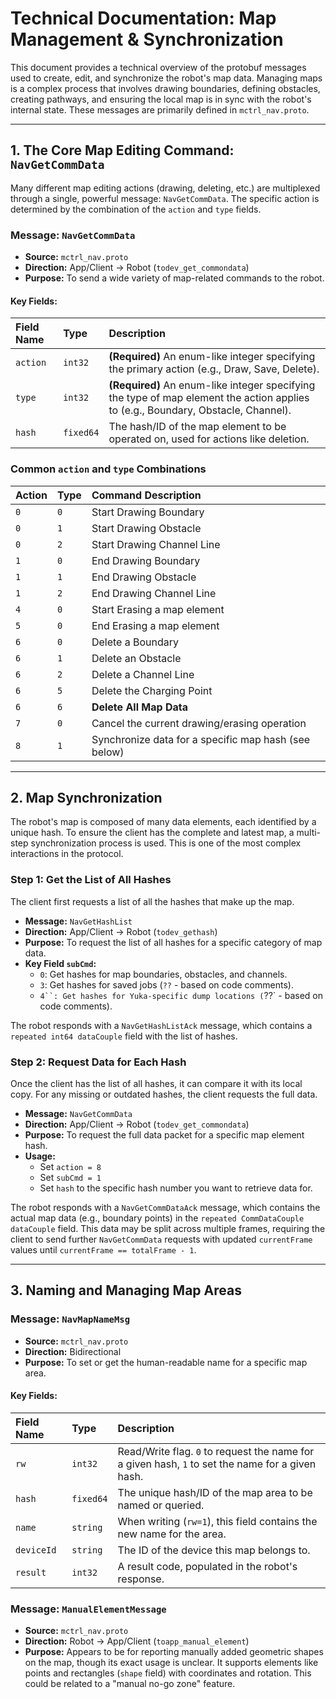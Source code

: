 # Technical Documentation: Map Management & Synchronization

This document provides a technical overview of the protobuf messages used to create, edit, and synchronize the robot's map data. Managing maps is a complex process that involves drawing boundaries, defining obstacles, creating pathways, and ensuring the local map is in sync with the robot's internal state. These messages are primarily defined in `mctrl_nav.proto`.

---

## 1. The Core Map Editing Command: `NavGetCommData`

Many different map editing actions (drawing, deleting, etc.) are multiplexed through a single, powerful message: `NavGetCommData`. The specific action is determined by the combination of the `action` and `type` fields.

### Message: `NavGetCommData`

-   **Source:** `mctrl_nav.proto`
-   **Direction:** App/Client -> Robot (`todev_get_commondata`)
-   **Purpose:** To send a wide variety of map-related commands to the robot.

#### Key Fields:

| Field Name | Type    | Description                                                                                              |
| :--------- | :------ | :------------------------------------------------------------------------------------------------------- |
| `action`   | `int32` | **(Required)** An enum-like integer specifying the primary action (e.g., Draw, Save, Delete).            |
| `type`     | `int32` | **(Required)** An enum-like integer specifying the type of map element the action applies to (e.g., Boundary, Obstacle, Channel). |
| `hash`     | `fixed64` | The hash/ID of the map element to be operated on, used for actions like deletion.                        |

### Common `action` and `type` Combinations

| Action | Type | Command Description                             |
| :----- | :--- | :---------------------------------------------- |
| `0`    | `0`  | Start Drawing Boundary                          |
| `0`    | `1`  | Start Drawing Obstacle                          |
| `0`    | `2`  | Start Drawing Channel Line                      |
| `1`    | `0`  | End Drawing Boundary                            |
| `1`    | `1`  | End Drawing Obstacle                            |
| `1`    | `2`  | End Drawing Channel Line                        |
| `4`    | `0`  | Start Erasing a map element                     |
| `5`    | `0`  | End Erasing a map element                       |
| `6`    | `0`  | Delete a Boundary                               |
| `6`    | `1`  | Delete an Obstacle                              |
| `6`    | `2`  | Delete a Channel Line                           |
| `6`    | `5`  | Delete the Charging Point                       |
| `6`    | `6`  | **Delete All Map Data**                         |
| `7`    | `0`  | Cancel the current drawing/erasing operation    |
| `8`    | `1`  | Synchronize data for a specific map hash (see below) |

---

## 2. Map Synchronization

The robot's map is composed of many data elements, each identified by a unique hash. To ensure the client has the complete and latest map, a multi-step synchronization process is used. This is one of the most complex interactions in the protocol.

### Step 1: Get the List of All Hashes

The client first requests a list of all the hashes that make up the map.

-   **Message:** `NavGetHashList`
-   **Direction:** App/Client -> Robot (`todev_gethash`)
-   **Purpose:** To request the list of all hashes for a specific category of map data.
-   **Key Field `subCmd`:**
    -   `0`: Get hashes for map boundaries, obstacles, and channels.
    -   `3`: Get hashes for saved jobs (`??` - based on code comments).
    -   `4``: Get hashes for Yuka-specific dump locations (`??` - based on code comments).

The robot responds with a `NavGetHashListAck` message, which contains a `repeated int64 dataCouple` field with the list of hashes.

### Step 2: Request Data for Each Hash

Once the client has the list of all hashes, it can compare it with its local copy. For any missing or outdated hashes, the client requests the full data.

-   **Message:** `NavGetCommData`
-   **Direction:** App/Client -> Robot (`todev_get_commondata`)
-   **Purpose:** To request the full data packet for a specific map element hash.
-   **Usage:**
    -   Set `action = 8`
    -   Set `subCmd = 1`
    -   Set `hash` to the specific hash number you want to retrieve data for.

The robot responds with a `NavGetCommDataAck` message, which contains the actual map data (e.g., boundary points) in the `repeated CommDataCouple dataCouple` field. This data may be split across multiple frames, requiring the client to send further `NavGetCommData` requests with updated `currentFrame` values until `currentFrame == totalFrame - 1`.

---

## 3. Naming and Managing Map Areas

### Message: `NavMapNameMsg`

-   **Source:** `mctrl_nav.proto`
-   **Direction:** Bidirectional
-   **Purpose:** To set or get the human-readable name for a specific map area.

#### Key Fields:

| Field Name | Type     | Description                                                                                                   |
| :--------- | :------- | :------------------------------------------------------------------------------------------------------------ |
| `rw`       | `int32`  | Read/Write flag. `0` to request the name for a given hash, `1` to set the name for a given hash.                |
| `hash`     | `fixed64`| The unique hash/ID of the map area to be named or queried.                                                    |
| `name`     | `string` | When writing (`rw=1`), this field contains the new name for the area.                                         |
| `deviceId` | `string` | The ID of the device this map belongs to.                                                                     |
| `result`   | `int32`  | A result code, populated in the robot's response.                                                             |

### Message: `ManualElementMessage`

-   **Source:** `mctrl_nav.proto`
-   **Direction:** Robot -> App/Client (`toapp_manual_element`)
-   **Purpose:** Appears to be for reporting manually added geometric shapes on the map, though its exact usage is unclear. It supports elements like points and rectangles (`shape` field) with coordinates and rotation. This could be related to a "manual no-go zone" feature.
